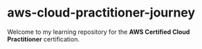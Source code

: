# aws-cloud-practitioner-journey

Welcome to my learning repository for the **AWS Certified Cloud Practitioner** certification.  
